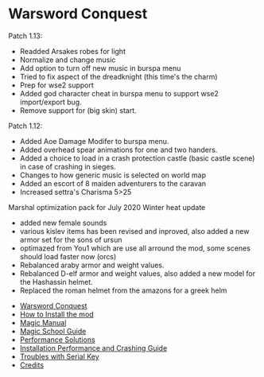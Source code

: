 # Warsword Conquest

Patch 1.13:

- Readded Arsakes robes for light
- Normalize and change music
- Add option to turn off new music in burspa menu
- Tried to fix aspect of the dreadknight (this time's the charm)
- Prep for wse2 support
- Added god character cheat in burspa menu to support wse2 import/export bug.
- Remove support for (big skin) start.

Patch 1.12:

- Added Aoe Damage Modifer to burspa menu.
- Added overhead spear animations for one and two handers.
- Added a choice to load in a crash protection castle (basic castle scene) in case of crashing in sieges.
- Changes to how generic music is selected on world map
- Added an escort of 8 maiden adventurers to the caravan
- Increased settra's Charisma 5>25

Marshal optimization pack for July 2020 Winter heat update
- added new female sounds
- various kislev items has been revised and inproved, also added a new armor set for the sons of ursun
- optimazed from You1 which are use all arround the mod, some scenes should load faster now (orcs)
- Rebalanced araby armor and weight values.
- Rebalanced D-elf armor and weight values, also added a new model for the Hashassin helmet.
- Replaced the roman helmet from the amazons for a greek helm

* [Warsword Conquest](https://github.com/WarswordConquestTeam/Warsword-Conquest/wiki)
* [How to Install the mod](https://github.com/WarswordConquestTeam/Warsword-Conquest/wiki/How-to-install-the-mod)
* [Magic Manual](https://github.com/WarswordConquestTeam/Warsword-Conquest/wiki/Warsword-Conquest-WOM-Edition-Beta-Manual)
* [Magic School Guide](https://github.com/WarswordConquestTeam/Warsword-Conquest/wiki/Magic-Explanations)
* [Performance Solutions](https://github.com/WarswordConquestTeam/Warsword-Conquest/wiki/Possible-Solutions-for-performance)
* [Installation Performance and Crashing Guide](https://github.com/WarswordConquestTeam/Warsword-Conquest/wiki/Installation,-Crash-and-Performance-Guide)
* [Troubles with Serial Key](https://github.com/WarswordConquestTeam/Warsword-Conquest/wiki/For-those-having-problems-with-the-game-asking-for-the-serial-key)
* [Credits](https://github.com/WarswordConquestTeam/Warsword-Conquest/wiki/Credits)
